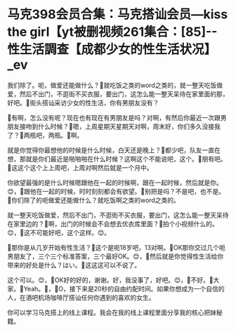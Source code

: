 # 马克398会员合集：马克搭讪会员—kiss the girl【yt被删视频261集合：[85]--性生活調查【成都少女的性生活状况】_ev

我们除了。呃，做爱还能做什么？🎼就吃饭之类的word之类的，就一整天吃饭做爱，然后不出门，不逛街不买衣服，要出门，这怎么能一整天呆待在家里面的那，好吧。🎼街头搭讪采访少女的性生活，你有男朋友没有？

🎼有啊，怎么没有呢？现在也有现在有男朋友是吗？对啊，有然后你最近一次跟男朋友接吻到什么时候？🎼嗯，上周星期天星期天对啊，周末好，你们多久没接我了？🎼两瓶吧，两瓶。🎼啊。

就是你觉得你最想他的时候是什么时候，白天还是晚上？🎼都少吧，队友一直在想，那就是你们最近是啪啪啪在什么时候？这啊这个不能说吧，这个。🎼朋有吧。🎼这这个这个上上周吧，上周对啊然后就是一个月中。

你欲望最强的是什么时候嗯跟他在一起的时候啊，跟在一起时候，然后就是你。😊，🎼跟他在一起的时候，时时刻刻都会有欲望。🎼别把是吗？不是吧，也不是。🎼你们除了的呃做爱还能做什么？就吃饭啊之类的word之类的。

就一整天吃饭做爱，然后不出门，不逛街不买衣服，要出门，这怎么能一整天呆待在家里边的？🎼啊，出门的时候会不会想去优衣库里面？🎼拍个小视频什么的。😊，🎼这不可能好吧，这个这样。😊。

🎼那你是从几岁开始有性生活？🎼这个是呃18岁吧，13对啊。🎼OK那你交过几个呃男朋友了，三个三个标准答案，三个最好OK。😊，🎼然后就是你觉得性生活给你带来的好处是什么？はい。🎼这这这可以不说了。

这个可以。😊，🎼OK好的好的，谢谢。好，我没事了，好吧。😊，🎼不好。🎼大家。🎼Yeah。🎼，🎼O，接下来是20秒的自由约配时间。如果你想成为一个自信的人，在酒吧机场咖啡厅搭讪任何你遇到的喜欢的女生。

你可以学习马克搭上的线上课程。我会在我的线上课程里面分享我的核心把妹秘籍。